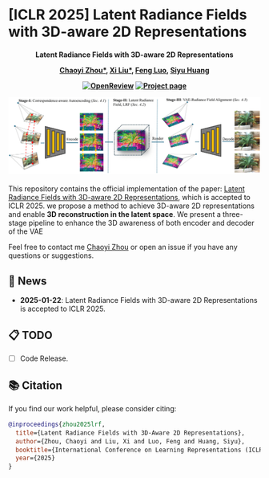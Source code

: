 # [ICLR 2025] Latent Radiance Fields with 3D-aware 2D Representations

<h4 align="center">

Latent Radiance Fields with 3D-aware 2D Representations

[Chaoyi Zhou*](https://chaoyizh.github.io/chaoyizh-home-page/), [Xi Liu*](https://xiliu8006.github.io/), [Feng Luo](https://people.computing.clemson.edu/~luofeng/), [Siyu Huang](https://siyuhuang.github.io/)

[![OpenReview](https://img.shields.io/badge/OpenReview-Paper-blue)](https://openreview.net/pdf?id=vL9t9tpKli)
[![Project page](https://img.shields.io/badge/Project-Page-brightgreen)](https://latent-radiance-field.github.io/LRF/)



<p>
    <img width="730", src="./assets/method.png">
</p>

</h4>

This repository contains the official implementation of the paper: [Latent Radiance Fields with 3D-aware 2D Representations](https://openreview.net/pdf?id=vL9t9tpKli), which is accepted to ICLR 2025.
we propose a method to achieve 3D-aware 2D representations and enable **3D reconstruction in the latent space**. We present a three-stage pipeline to enhance the 3D awareness of both encoder and decoder of the VAE

Feel free to contact me [Chaoyi Zhou](https://chaoyizh.github.io/chaoyizh-home-page/) or open an issue if you have any questions or suggestions.


## 📢 News
- **2025-01-22**: Latent Radiance Fields with 3D-aware 2D Representations is accepted to ICLR 2025.


## 📋 TODO

- [ ] Code Release.



## 📚 Citation
If you find our work helpful, please consider citing:
```bibtex
@inproceedings{zhou2025lrf,
  title={Latent Radiance Fields with 3D-Aware 2D Representations},
  author={Zhou, Chaoyi and Liu, Xi and Luo, Feng and Huang, Siyu},
  booktitle={International Conference on Learning Representations (ICLR)},
  year={2025}
}
```
